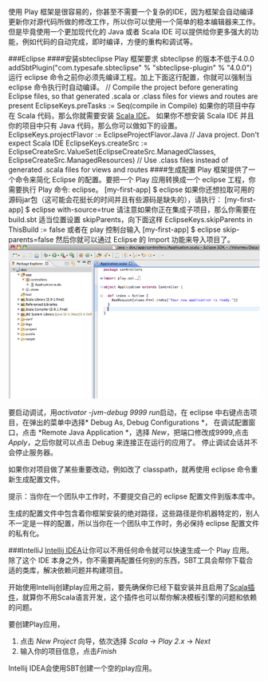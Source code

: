 使用 Play 框架是很容易的，你甚至不需要一个复杂的IDE，因为框架会自动编译更新你对源代码所做的修改工作，所以你可以使用一个简单的稳本编辑器来工作。
但是毕竟使用一个更加现代化的 Java 或者 Scala IDE 可以提供给你更多强大的功能，例如代码的自动完成，即时编译，方便的重构和调试等。

###Eclipse
####安装sbteclipse
Play 框架要求 sbteclipse 的版本不低于4.0.0
	addSbtPlugin("com.typesafe.sbteclipse" % "sbteclipse-plugin" % "4.0.0")
运行 eclipse 命令之前你必须先编译工程。加上下面这行配置，你就可以强制当 eclipse 命令执行时自动编译。
	// Compile the project before generating Eclipse files, so that generated .scala or .class files for views and routes are present
	EclipseKeys.preTasks := Seq(compile in Compile)
如果你的项目中存在 Scala 代码，那么你就需要安装 [Scala IDE](http://scala-ide.org/)。
如果你不想安装 Scala IDE 并且你的项目中只有 Java 代码，那么你可以做如下的设置。
	EclipseKeys.projectFlavor := EclipseProjectFlavor.Java           // Java project. Don't expect Scala IDE
	EclipseKeys.createSrc := EclipseCreateSrc.ValueSet(EclipseCreateSrc.ManagedClasses, EclipseCreateSrc.ManagedResources)  // Use .class files instead of generated .scala files for views and routes 
####生成配置
Play 框架提供了一个命令来简化 Eclipse 的配置。要把一个 Play 应用转换成一个 eclipse 工程，你需要执行 Play 命令: eclipse。
	[my-first-app] $ eclipse
如果你还想拉取可用的源码jar包（这可能会花挺长的时间并且有些源码是缺失的），请执行：
	[my-first-app] $ eclipse with-source=true
请注意如果你正在集成子项目，那么你需要在 build.sbt 适当位置设置 skipParents，向下面这样
	EclipseKeys.skipParents in ThisBuild := false
或者在 play 控制台输入
	[my-first-app] $ eclipse skip-parents=false
然后你就可以通过 Eclipse 的 Import 功能来导入项目了。
![Eclipse](../assets/eclipse.png)

要启动调试，用*activator -jvm-debug 9999 run*启动，在 eclipse 中右键点击项目，在弹出的菜单中选择* Debug As, Debug Configurations *，
在调试配置窗口，点击 *Remote Java Application *，选择 *New*，把端口修改成9999,点击 *Apply*，之后你就可以点击 Debug 来连接正在运行的应用了。
停止调试会话并不会停止服务器。

如果你对项目做了某些重要改动，例如改了 classpath，就再使用 eclipse 命令重新生成配置文件。

提示：当你在一个团队中工作时，不要提交自己的 eclipse 配置文件到版本库中。

生成的配置文件中包含着你框架安装的绝对路径，这些路径是你机器特定的，别人不一定是一样的配置，所以当你在一个团队中工作时，务必保持 eclipse 配置文件的私有化。

###IntelliJ
[Intellij IDEA](https://www.jetbrains.com/idea/)让你可以不用任何命令就可以快速生成一个 Play 应用。除了这个 IDE 本身之外，你不需要再配置任何别的东西，SBT工具会帮你下载合适的类库，解决依赖问题并构建项目。

开始使用Intellij创建play应用之前，要先确保你已经下载安装并且启用了[Scala插件](http://www.jetbrains.com/idea/features/scala.html)，就算你不用Scala语言开发，这个插件也可以帮你解决模板引擎的问题和依赖的问题。

要创建Play应用，
1. 点击 *New Project* 向导，依次选择 *Scala* -> *Play 2.x* -> *Next*
2. 输入你的项目信息，点击*Finish*

Intellij IDEA会使用SBT创建一个空的play应用。
